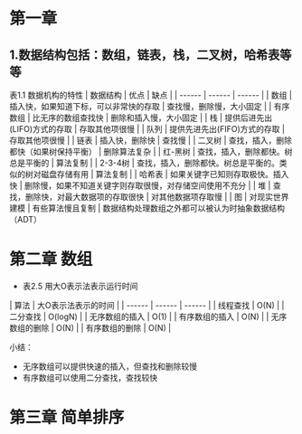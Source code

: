 # 第一章
## 1.数据结构包括：数组，链表，栈，二叉树，哈希表等等
表1.1 数据机构的特性
| 数据结构 | 优点 | 缺点 |
| ------ | ------ | ------ |
| 数组 | 插入快，如果知道下标，可以非常快的存取 | 查找慢，删除慢，大小固定 | 
| 有序数组 | 比无序的数组查找快 | 删除和插入慢，大小固定 |
| 栈 | 提供后进先出(LIFO)方式的存取 | 存取其他项很慢 | 
| 队列 | 提供先进先出(FIFO)方式的存取 | 存取其他项很慢 | 
| 链表 | 插入快，删除快 | 查找慢 |
| 二叉树 | 查找，插入，删除都快（如果树保持平衡） | 删除算法复杂 |
| 红-黑树 | 查找，插入，删除都快。树总是平衡的 | 算法复制 |
| 2-3-4树 | 查找，插入，删除都快。树总是平衡的。类似的树对磁盘存储有用 | 算法复制 |
| 哈希表 | 如果关键字已知则存取极快。插入快 | 删除慢，如果不知道关键字则存取很慢，对存储空间使用不充分 |
| 堆 | 查找，删除快，对最大数据项的存取很快 | 对其他数据项存取慢 |
| 图 | 对现实世界建模 | 有些算法慢且复制 |
数据结构处理数组之外都可以被认为时抽象数据结构（ADT）

# 第二章 数组
* 表2.5 用大O表示法表示运行时间

| 算法 | 大O表示法表示的时间 |
| ------ | ------ | ------ |
| 线程查找 | O(N) |
| 二分查找 | O(logN) |
| 无序数组的插入 | O(1) |
| 有序数组的插入 | O(N) |
| 无序数组的删除 | O(N) |
| 有序数组的删除 | O(N) |

小结：
- 无序数组可以提供快速的插入，但查找和删除较慢
- 有序数组可以使用二分查找，查找较快

# 第三章 简单排序
## 